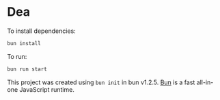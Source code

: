 # Dea

To install dependencies:

```bash
bun install
```

To run:

```bash
bun run start
```

This project was created using `bun init` in bun v1.2.5. [Bun](https://bun.sh) is a fast all-in-one JavaScript runtime.
